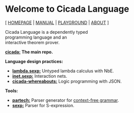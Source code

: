 # Welcome to Cicada Language

[ [HOMEPAGE](https://cicada-lang.org)
| [MANUAL](https://readonly.link/manuals/cicada-lang/cicada)
| [PLAYGROUND](https://cicada-lang.org/playground)
| [ABOUT](https://cicada-lang.org/about) ]

Cicada Language is a dependently typed <br>
programming language and an <br>
interactive theorem prover. <br>

[**cicada:**](https://github.com/cicada-lang/cicada) **The main repo.**

**Language design practices:**

- [**lambda.sexp:**](https://github.com/cicada-lang/lambda.sexp) Untyped lambda calculus with NbE.
- [**inet.sexp:**](https://github.com/cicada-lang/inet.sexp) Interaction nets.
- [**cicada-whereabouts:**](https://github.com/cicada-lang/cicada-whereabouts) Logic programming with JSON.

**Tools:**

- [**partech:**](https://github.com/cicada-lang/partech) Parser generator for [context-free grammar](https://en.wikipedia.org/wiki/Context-free_grammar).
- [**sexp:**](https://github.com/cicada-lang/sexp) Parser for S-expression.
